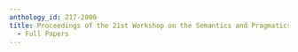 ```yaml
---
anthology_id: Z17-2000
title: Proceedings of the 21st Workshop on the Semantics and Pragmatics of Dialogue
  - Full Papers
---
```

